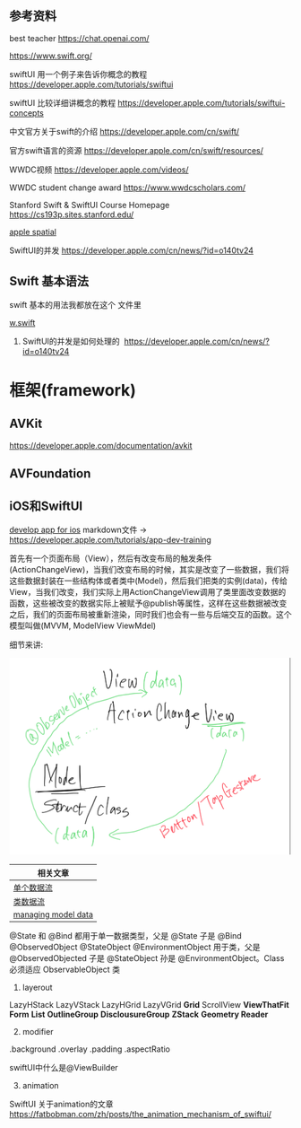 ## 参考资料

best teacher https://chat.openai.com/

https://www.swift.org/

swiftUI 用一个例子来告诉你概念的教程  https://developer.apple.com/tutorials/swiftui 

swiftUI 比较详细讲概念的教程  https://developer.apple.com/tutorials/swiftui-concepts 

中文官方关于swift的介绍 https://developer.apple.com/cn/swift/

官方swift语言的资源 https://developer.apple.com/cn/swift/resources/

WWDC视频 https://developer.apple.com/videos/

WWDC student change award https://www.wwdcscholars.com/

Stanford Swift & SwiftUI Course Homepage https://cs193p.sites.stanford.edu/

[apple spatial](./apple-spatial.md)

SwiftUI的并发 https://developer.apple.com/cn/news/?id=o140tv24

## Swift 基本语法

swift 基本的用法我都放在这个 文件里

[w.swift](w.swift)

1. SwiftUI的并发是如何处理的  https://developer.apple.com/cn/news/?id=o140tv24

# 框架(framework)


## AVKit

https://developer.apple.com/documentation/avkit


## AVFoundation


## iOS和SwiftUI


[develop app for ios](developAppForIos)  markdown文件 ->  https://developer.apple.com/tutorials/app-dev-training

首先有一个页面布局（View），然后有改变布局的触发条件(ActionChangeView)，当我们改变布局的时候，其实是改变了一些数据，我们将这些数据封装在一些结构体或者类中(Model)，然后我们把类的实例(data)，传给View，当我们改变，我们实际上用ActionChangeView调用了类里面改变数据的函数，这些被改变的数据实际上被赋予@publish等属性，这样在这些数据被改变之后，我们的页面布局被重新渲染，同时我们也会有一些与后端交互的函数。这个模型叫做(MVVM, ModelView ViewMdel)

细节来讲: 

![](asset/IMG_0178.jpg)

|    相关文章   |
|-------|
| [单个数据流](https://developer.apple.com/tutorials/app-dev-training/managing-data-flow-between-views) |
| [类数据流](https://developer.apple.com/tutorials/app-dev-training/making-classes-observable) |
| [managing model data](https://developer.apple.com/documentation/swiftui/managing-model-data-in-your-app) |


@State 和 @Bind 都用于单一数据类型，父是 @State 子是 @Bind 
@ObservedObject @StateObject @EnvironmentObject 用于类，父是 @ObservedObjected 子是 @StateObject 孙是 @EnvironmentObject。Class 必须适应 ObservableObject 类
















1. layerout

LazyHStack LazyVStack LazyHGrid LazyVGrid **Grid** ScrollView **ViewThatFit** **Form** **List** **OutlineGroup** **DisclousureGroup** **ZStack** **Geometry Reader**

2. modifier

.background  .overlay .padding .aspectRatio

swiftUI中什么是@ViewBuilder

3. animation

SwiftUI 关于animation的文章 https://fatbobman.com/zh/posts/the_animation_mechanism_of_swiftui/
